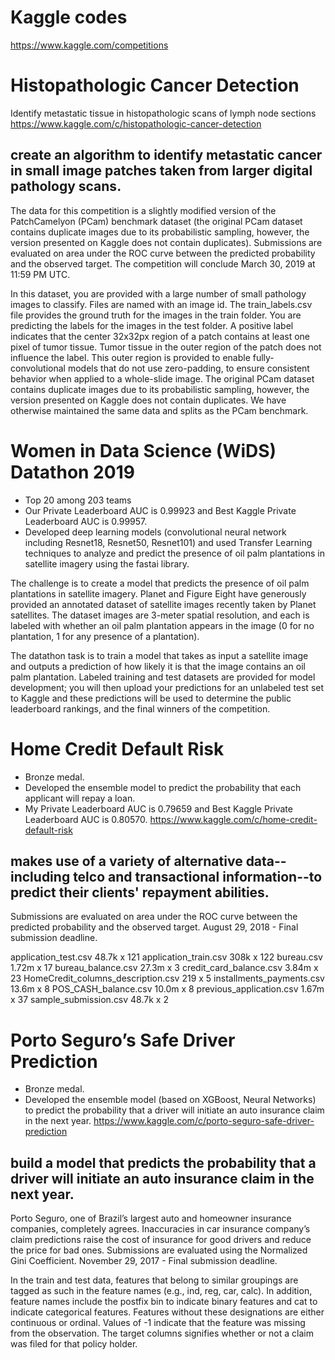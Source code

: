 # Kaggle codes
https://www.kaggle.com/competitions


# Histopathologic Cancer Detection
Identify metastatic tissue in histopathologic scans of lymph node sections
https://www.kaggle.com/c/histopathologic-cancer-detection

## create an algorithm to identify metastatic cancer in small image patches taken from larger digital pathology scans. 
The data for this competition is a slightly modified version of the PatchCamelyon (PCam) benchmark dataset (the original PCam dataset contains duplicate images due to its probabilistic sampling, however, the version presented on Kaggle does not contain duplicates).
Submissions are evaluated on area under the ROC curve between the predicted probability and the observed target.
The competition will conclude March 30, 2019 at 11:59 PM UTC.

In this dataset, you are provided with a large number of small pathology images to classify. Files are named with an image id. The train_labels.csv file provides the ground truth for the images in the train folder. You are predicting the labels for the images in the test folder. A positive label indicates that the center 32x32px region of a patch contains at least one pixel of tumor tissue. Tumor tissue in the outer region of the patch does not influence the label. This outer region is provided to enable fully-convolutional models that do not use zero-padding, to ensure consistent behavior when applied to a whole-slide image.
The original PCam dataset contains duplicate images due to its probabilistic sampling, however, the version presented on Kaggle does not contain duplicates. We have otherwise maintained the same data and splits as the PCam benchmark.

# Women in Data Science (WiDS) Datathon 2019
- Top 20 among 203 teams
- Our Private Leaderboard AUC is 0.99923 and Best Kaggle Private Leaderboard AUC is 0.99957.
- Developed deep learning models (convolutional neural network including Resnet18, Resnet50, Resnet101) and used ‎Transfer Learning techniques to analyze and predict the presence of oil palm plantations in satellite imagery using the fastai library.

The challenge is to create a model that predicts the presence of oil palm plantations in satellite imagery. Planet and Figure Eight have generously provided an annotated dataset of satellite images recently taken by Planet satellites. The dataset images are 3-meter spatial resolution, and each is labeled with whether an oil palm plantation appears in the image (0 for no plantation, 1 for any presence of a plantation).

The datathon task is to train a model that takes as input a satellite image and outputs a prediction of how likely it is that the image contains an oil palm plantation. Labeled training and test datasets are provided for model development; you will then upload your predictions for an unlabeled test set to Kaggle and these predictions will be used to determine the public leaderboard rankings, and the final winners of the competition.

# Home Credit Default Risk
- Bronze medal. 
- Developed the ensemble model to predict the probability that each applicant will repay a loan.
- My Private Leaderboard AUC is 0.79659 and Best Kaggle Private Leaderboard AUC is 0.80570.
https://www.kaggle.com/c/home-credit-default-risk

## makes use of a variety of alternative data--including telco and transactional information--to predict their clients' repayment abilities.
Submissions are evaluated on area under the ROC curve between the predicted probability and the observed target. August 29, 2018 - Final submission deadline.

application_test.csv
48.7k x 121
application_train.csv
308k x 122
bureau.csv
1.72m x 17
bureau_balance.csv
27.3m x 3
credit_card_balance.csv
3.84m x 23
HomeCredit_columns_description.csv
219 x 5
installments_payments.csv
13.6m x 8
POS_CASH_balance.csv
10.0m x 8
previous_application.csv
1.67m x 37
sample_submission.csv
48.7k x 2


# Porto Seguro’s Safe Driver Prediction
- Bronze medal. 
- Developed the ensemble model (based on XGBoost, Neural Networks) to predict the probability that a driver will initiate an auto insurance claim in the next year.
https://www.kaggle.com/c/porto-seguro-safe-driver-prediction

## build a model that predicts the probability that a driver will initiate an auto insurance claim in the next year. 
Porto Seguro, one of Brazil’s largest auto and homeowner insurance companies, completely agrees. Inaccuracies in car insurance company’s claim predictions raise the cost of insurance for good drivers and reduce the price for bad ones.
Submissions are evaluated using the Normalized Gini Coefficient. November 29, 2017 - Final submission deadline.

In the train and test data, features that belong to similar groupings are tagged as such in the feature names (e.g., ind, reg, car, calc). In addition, feature names include the postfix bin to indicate binary features and cat to indicate categorical features. Features without these designations are either continuous or ordinal. Values of -1 indicate that the feature was missing from the observation. The target columns signifies whether or not a claim was filed for that policy holder.




